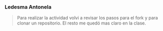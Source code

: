 ### Ledesma Antonela 

> Para realizar la actividad volvi a revisar los pasos para el fork y para clonar un repositorio. El resto me quedó mas claro en la clase.
